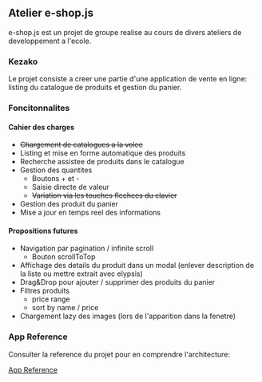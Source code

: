 ## Atelier e-shop.js

e-shop.js est un projet de groupe realise au cours de divers ateliers de developpement a l'ecole.

### Kezako

Le projet consiste a creer une partie d'une application de vente en ligne: listing du catalogue de produits et gestion du panier.

### Foncitonnalites

#### Cahier des charges

- ~~Chargement de catalogues a la volee~~
- Listing et mise en forme automatique des produits
- Recherche assistee de produits dans le catalogue
- Gestion des quantites
  - Boutons + et -
  - Saisie directe de valeur
  - ~~Variation via les touches flechees du clavier~~
- Gestion des produit du panier
- Mise a jour en temps reel des informations

#### Propositions futures

- Navigation par pagination / infinite scroll
  - Bouton scrollToTop
- Affichage des details du produit dans un modal (enlever description de la liste ou mettre extrait avec elypsis)
- Drag&Drop pour ajouter / supprimer des produits du panier
- Filtres produits
  - price range
  - sort by name / price
- Chargement lazy des images (lors de l'apparition dans la fenetre)

### App Reference

Consulter la reference du projet pour en comprendre l'architecture:

[App Reference](./reference)